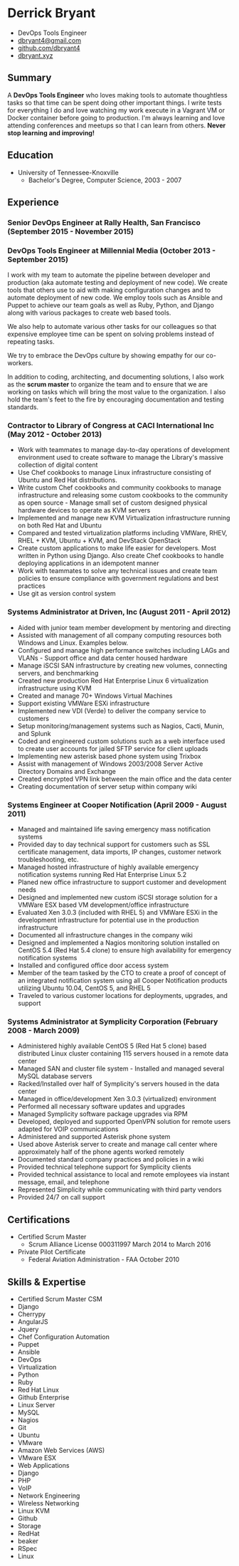 # Derrick Bryant
- DevOps Tools Engineer
- dbryant4@gmail.com
- [github.com/dbryant4](https://github.com/dbryant4)
- [dbryant.xyz](http://dbryant.xyz)

## Summary

A **DevOps Tools Engineer** who loves making tools to automate thoughtless tasks so that time can be spent doing other important things. I write tests for everything I do and love watching my work execute in a Vagrant VM or Docker container before going to production. I'm always learning and love attending conferences and meetups so that I can learn from others. **Never stop learning and improving!**

## Education
 - University of Tennessee-Knoxville
     - Bachelor's Degree, Computer Science, 2003 - 2007

## Experience


### Senior DevOps Engineer at Rally Health, San Francisco (September 2015 - November 2015)

### DevOps Tools Engineer at Millennial Media (October 2013  -  September 2015)

I work with my team to automate the pipeline between developer and production (aka automate testing and deployment of new code). We create tools that others use to aid with making configuration changes and to automate deployment of new code. We employ tools such as Ansible and Puppet to achieve our team goals as well as Ruby, Python, and Django along with various packages to create web based tools.

We also help to automate various other tasks for our colleagues so that expensive employee time can be spent on solving problems instead of repeating tasks.

We try to embrace the DevOps culture by showing empathy for our co-workers.

In addition to coding, architecting, and documenting solutions, I also work as the **scrum master** to organize the team and to ensure that we are working on tasks which will bring the most value to the organization. I also hold the team's feet to the fire by encouraging documentation and testing standards.

### Contractor to Library of Congress at CACI International Inc (May 2012  -  October 2013)

- Work with teammates to manage day-to-day operations of development environment used to create software to manage the Library's massive collection of digital content
- Use Chef cookbooks to manage Linux infrastructure consisting of Ubuntu and Red Hat distributions.
- Write custom Chef cookbooks and community cookbooks to manage infrastructure and releasing some custom cookbooks to the community as open source - Manage small set of custom designed physical hardware devices to operate as KVM servers
- Implemented  and manage new KVM Virtualization infrastructure running on both Red Hat and Ubuntu
- Compared and tested virtualization platforms including VMWare, RHEV, RHEL + KVM, Ubuntu + KVM, and DevStack OpenStack
- Create custom applications to make life easier for developers. Most written in Python using Django. Also create Chef cookbooks to handle deploying applications in an idempotent manner
- Work with teammates to solve any technical issues and create team policies to ensure compliance with government regulations and best practices
- Use git as version control system

### Systems Administrator at Driven, Inc (August 2011  -  April 2012)

- Aided with junior team member development by mentoring and directing
- Assisted with management of all company computing resources both Windows and Linux. Examples below.
- Configured and manage high performance switches including LAGs and VLANs - Support office and data center housed hardware
- Manage iSCSI SAN infrastructure by creating new volumes, connecting servers, and benchmarking
- Created new production Red Hat Enterprise Linux 6 virtualization infrastructure using KVM
- Created and manage 70+ Windows Virtual Machines
- Support existing VMWare ESXi infrastructure
- Implemented new VDI (Verde) to deliver the company service to customers
- Setup monitoring/management systems such as Nagios, Cacti, Munin, and Splunk
- Coded and engineered custom solutions such as a web interface used to create user accounts for jailed SFTP service for client uploads
- Implementing new asterisk based phone system using Trixbox
- Assist with management of Windows 2003/2008 Server Active Directory Domains and Exchange
- Created encrypted VPN link between the main office and the data center
- Creating documentation of server setup within company wiki

### Systems Engineer at Cooper Notification (April 2009  -  August 2011)

- Managed and maintained life saving emergency mass notification systems
- Provided day to day technical support for customers such as SSL certificate management, data imports, IP changes, customer network troubleshooting, etc.
- Managed hosted infrastructure of highly available emergency notification
  systems running Red Hat Enterprise Linux 5.2
- Planed new office infrastructure to support customer and development needs
- Designed and implemented new custom iSCSI storage solution for a VMWare ESX based VM development/office infrastructure
- Evaluated Xen 3.0.3 (included with RHEL 5) and VMWare ESXi in the development infrastructure for potential use in the production infrastructure
- Documented all infrastructure changes in the company wiki
- Designed and implemented a Nagios monitoring solution installed on CentOS 5.4 (Red Hat 5.4 clone) to ensure high availability for emergency notification systems
- Installed and configured office door access system
- Member of the team tasked by the CTO to create a proof of concept of an integrated notification system using all Cooper Notification products utilizing Ubuntu 10.04, CentOS 5, and RHEL 5
- Traveled to various customer locations for deployments, upgrades, and support

### Systems Administrator at Symplicity Corporation (February 2008  -  March 2009)

 - Administered highly available CentOS 5 (Red Hat 5 clone) based distributed Linux cluster containing 115 servers housed in a remote data center
 - Managed SAN and cluster file system - Installed and managed several MySQL database servers
 - Racked/Installed over half of Symplicity's servers housed in the data center
 - Managed in office/development Xen 3.0.3 (virtualized) environment
 - Performed all necessary software updates and upgrades
 - Managed Symplicity software package upgrades via RPM
 - Developed, deployed and supported OpenVPN solution for remote users adapted for VOIP communications
 - Administered and supported Asterisk phone system
 - Used above Asterisk server to create and manage call center where approximately half of the phone agents worked remotely
 - Documented standard company practices and policies in a wiki
 - Provided technical telephone support for Symplicity clients
 - Provided technical assistance to local and remote employees via instant message, email, and telephone
 - Represented Simplicity while communicating with third party vendors
 - Provided 24/7 on call support

## Certifications
- Certified Scrum Master
    - Scrum Alliance   License 000311997    March 2014 to March 2016
- Private Pilot Certificate
    - Federal Aviation Administration - FAA       October 2010


## Skills & Expertise

-  Certified Scrum Master CSM
-  Django
-  Cherrypy
-  AngularJS
-  Jquery
-  Chef Configuration Automation
-  Puppet
-  Ansible
-  DevOps
-  Virtualization
-  Python
-  Ruby
-  Red Hat Linux
-  Github Enterprise
-  Linux Server
-  MySQL
-  Nagios
-  Git
-  Ubuntu
-  VMware
-  Amazon Web Services (AWS)
-  VMware ESX
-  Web Applications
-  Django
-  PHP
-  VoIP
-  Network Engineering
-  Wireless Networking
-  Linux KVM
-  Github
-  Storage
-  RedHat
-  beaker
-  RSpec
-  Linux
